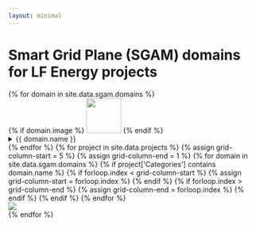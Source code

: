 ```yaml
---
layout: minimal
---
```


<div id="sgam_domains">
<h1>Smart Grid Plane (SGAM) domains for LF Energy projects</h1>
{% for domain in site.data.sgam.domains %}
<div style="grid-row-start: 1; grid-column-start: {{ forloop.index }}; grid-column-end: {{ forloop.index | plus: 1}}; ">
{% if domain.image %}
<img style="height: 70px" src="sgam-images/{{ domain.image }}" />
{% endif %}
<details>
	<summary>{{ domain.name }}</summary>
	{{ domain.description }}
</details>
</div>
{% endfor %}
{% for project in site.data.projects %}
{% assign grid-column-start = 5 %}
{% assign grid-column-end = 1 %}
{% for domain in site.data.sgam.domains %}
{% if project['Categories'] contains domain.name %}
{% if forloop.index < grid-column-start %}
{% assign grid-column-start = forloop.index %}
{% endif %}
{% if forloop.index > grid-column-end %}
{% assign grid-column-end = forloop.index %}
{% endif %}
{% endif %}
{% endfor %}
<div id="{{ project['Slug'] }}" style="grid-row-start: {{ forloop.index | plus: 1}}; grid-column-start:{{ grid-column-start }}; grid-column-end: {{ grid-column-end | plus: 1 }};"><a href="{{ project['Website'] }}"><img src="{{ project['Logo URL'] }}"></a></div>
{% endfor %}	
</div>
